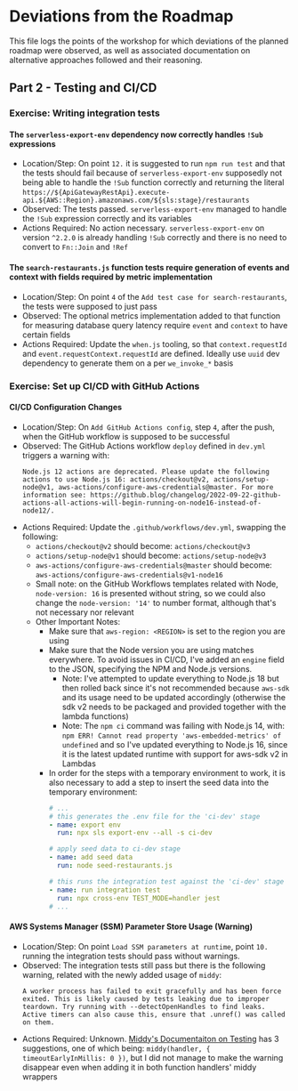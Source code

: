 # Deviations from the Roadmap

This file logs the points of the workshop for which deviations of the planned roadmap were observed, as well as associated documentation on alternative approaches followed and their reasoning.

## Part 2 - Testing and CI/CD

### Exercise: Writing integration tests

#### The `serverless-export-env` dependency now correctly handles `!Sub` expressions

- Location/Step: On point `12.` it is suggested to run `npm run test` and that the tests should fail because of `serverless-export-env` supposedly not being able to handle the `!Sub` function correctly and returning the literal `https://${ApiGatewayRestApi}.execute-api.${AWS::Region}.amazonaws.com/${sls:stage}/restaurants`
- Observed: The tests passed. `serverless-export-env` managed to handle the `!Sub` expression correctly and its variables
- Actions Required: No action necessary. `serverless-export-env` on version `^2.2.0` is already handling `!Sub` correctly and there is no need to convert to `Fn::Join` and `!Ref`

#### The `search-restaurants.js` function tests require generation of events and context with fields required by metric implementation

- Location/Step: On point `4` of the `Add test case for search-restaurants`, the tests were supposed to just pass
- Observed: The optional metrics implementation added to that function for measuring database query latency require `event` and `context` to have certain fields
- Actions Required: Update the `when.js` tooling, so that `context.requestId` and `event.requestContext.requestId` are defined. Ideally use `uuid` dev dependency to generate them on a per `we_invoke_*` basis

### Exercise: Set up CI/CD with GitHub Actions

#### CI/CD Configuration Changes

- Location/Step: On `Add GitHub Actions config`, step `4`, after the push, when the GitHub workflow is supposed to be successful
- Observed: The GitHub Actions workflow `deploy` defined in `dev.yml` triggers a warning with:
  ```
  Node.js 12 actions are deprecated. Please update the following actions to use Node.js 16: actions/checkout@v2, actions/setup-node@v1, aws-actions/configure-aws-credentials@master. For more information see: https://github.blog/changelog/2022-09-22-github-actions-all-actions-will-begin-running-on-node16-instead-of-node12/.
  ```
- Actions Required: Update the `.github/workflows/dev.yml`, swapping the following:
  - `actions/checkout@v2` should become: `actions/checkout@v3`
  - `actions/setup-node@v1` should become: `actions/setup-node@v3`
  - `aws-actions/configure-aws-credentials@master` should become: `aws-actions/configure-aws-credentials@v1-node16`
  - Small note: on the GitHub Workflows templates related with Node, `node-version: 16` is presented without string, so we could also change the `node-version: '14'` to number format, although that's not necessary nor relevant
  - Other Important Notes:
    - Make sure that `aws-region: <REGION>` is set to the region you are using
    - Make sure that the Node version you are using matches everywhere. To avoid issues in CI/CD, I've added an `engine` field to the JSON, specifying the NPM and Node.js versions.
      - Note: I've attempted to update everything to Node.js 18 but then rolled back since it's not recommended because `aws-sdk` and its usage need to be updated accordingly (otherwise the sdk v2 needs to be packaged and provided together with the lambda functions)
      - Note: The `npm ci` command was failing with Node.js 14, with: `npm ERR! Cannot read property 'aws-embedded-metrics' of undefined` and so I've updated everything to Node.js 16, since it is the latest updated runtime with support for aws-sdk v2 in Lambdas
    - In order for the steps with a temporary environment to work, it is also necessary to add a step to insert the seed data into the temporary environment:
      ```yaml
      # ...
      # this generates the .env file for the 'ci-dev' stage
      - name: export env
        run: npx sls export-env --all -s ci-dev

      # apply seed data to ci-dev stage
      - name: add seed data
        run: node seed-restaurants.js

      # this runs the integration test against the 'ci-dev' stage
      - name: run integration test
        run: npx cross-env TEST_MODE=handler jest
      # ...
      ```

#### AWS Systems Manager (SSM) Parameter Store Usage (Warning)

- Location/Step: On point `Load SSM parameters at runtime`, point `10.` running the integration tests should pass without warnings.
- Observed: The integration tests still pass but there is the following warning, related with the newly added usage of `middy`:
  ```
  A worker process has failed to exit gracefully and has been force exited. This is likely caused by tests leaking due to improper teardown. Try running with --detectOpenHandles to find leaks. Active timers can also cause this, ensure that .unref() was called on them.
  ```
- Actions Required: Unknown. [Middy's Documentaiton on Testing](https://middy.js.org/docs/intro/testing) has 3 suggestions, one of which being: `middy(handler, { timeoutEarlyInMillis: 0 })`, but I did not manage to make the warning disappear even when adding it in both function handlers' middy wrappers


